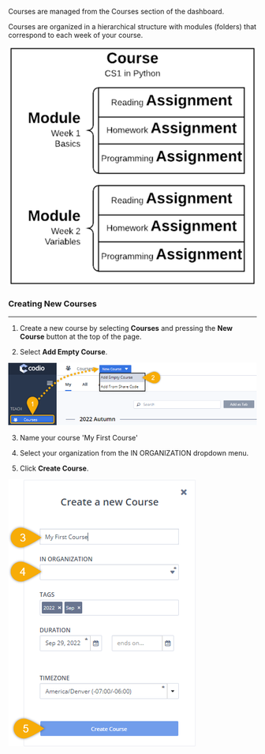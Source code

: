 Courses are managed from the Courses section of the dashboard.

Courses are organized in a hierarchical structure with modules (folders) that correspond to each week of your course. 

![A hierarchical diagram outlining a course structure for 'CS1 in Python' with two modules: 'Week 1 Basics' and 'Week 2 Variables', each containing three assignments: 'Reading', 'Homework', and 'Programming'.](.guides/img/course-structure.png)

### Creating New Courses
---
1. Create a new course by selecting **Courses** and pressing the **New Course** button at the top of the page.

2. Select **Add Empty Course**.

![Step 1) Select 'Courses' tab from the Codio dashboard, then select 'New Course'. Step 2) Select 'Add Empty Course' from the drop-down menu options.](.guides/img/startnewcourse.png)

3. Name your course 'My First Course' 

4. Select your organization from the IN ORGANIZATION dropdown menu.

5. Click **Create Course**.

![Perform these additional steps in the 'Create a new Course' pop-up menu: Step 3) Add a course name. Step 4) Under IN ORGANIZATION, select your organization from the drop-down menu. Step 5) Select the 'Create Course' button.](.guides/img/myFirstCourse.png)

